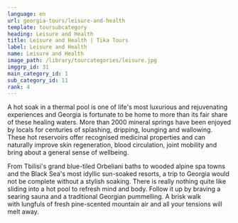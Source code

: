 ```yaml
---
language: en
url: georgia-tours/leisure-and-health
template: toursubcategory
heading: Leisure and Health
title: Leisure and Health | Tika Tours
label: Leisure and Health
name: Leisure and Health
image_path: /library/tourcategories/leisure.jpg
imggrp_id: 31
main_category_id: 1
sub_category_id: 11
rank: 4
---
```

<div class="row content-row"><!-- 1552 (2)-->
<div class="col-xs-12 col-sm-6 col-md-6"><!-- 2088 -->

A hot soak in a thermal pool is one of life's most luxurious and rejuvenating experiences
and Georgia is fortunate to be home to more than its fair share of these healing
waters. More than 2000 mineral springs have been enjoyed by locals for centuries
of splashing, dripping, lounging and wallowing. These hot reservoirs offer recognised
medicinal properties and can naturally improve skin regeneration, blood circulation,
joint mobility and bring about a general sense of wellbeing.

</div>

<div class="col-xs-12 col-sm-6 col-md-6"><!-- 2089 -->

From Tbilisi's grand blue\-tiled Orbeliani baths to wooded alpine spa towns and the
Black Sea's most idyllic sun\-soaked resorts, a trip to Georgia would not be complete
without a stylish soaking. There is really nothing quite like sliding into a hot
pool to refresh mind and body. Follow it up by braving a searing sauna and a traditional
Georgian pummelling. A brisk walk with lungfuls of fresh pine\-scented mountain
air and all your tensions will melt away.

</div>

</div>
